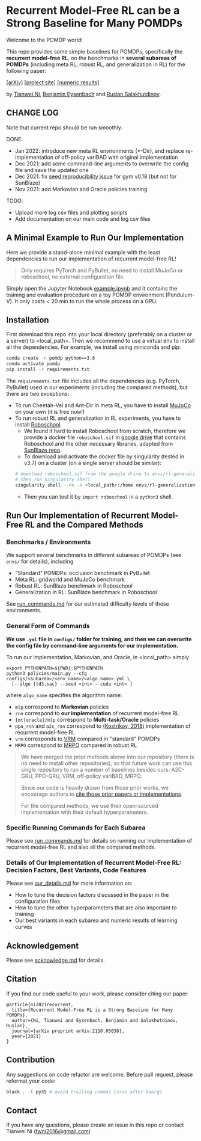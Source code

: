 # Recurrent Model-Free RL can be a Strong Baseline for Many POMDPs
Welcome to the POMDP world! 

This repo provides some simple baselines for POMDPs, specifically the **recurrent model-free RL**, on the benchmarks in **several subareas of POMDPs** (including meta RL, robust RL, and generalization in RL) for the following paper:

[[arXiv]](https://arxiv.org/abs/2110.05038) [[project site]](https://sites.google.com/view/pomdp-baselines) [[numeric results]](https://drive.google.com/file/d/18l9Y4N8zPRdGBnx8oSELiQcoReF7V4wP/view?usp=sharing)

by [Tianwei Ni](https://twni2016.github.io/), [Benjamin Eysenbach](https://ben-eysenbach.github.io/) and [Ruslan Salakhutdinov](http://www.cs.cmu.edu/~rsalakhu/).

## CHANGE LOG
Note that current repo should be run smoothly.

DONE:
* Jan 2022: introduce new meta RL environments (*-Dir), and replace re-implementation of off-policy variBAD with original implementation
* Dec 2021: add some command-line arguments to overwrite the config file and save the updated one
* Dec 2021: fix [seed reproducibility issue](envs/readme.md#reproducibilty-issue-in-gym-environments) for gym v0.18 (but not for SunBlaze)
* Nov 2021: add Markovian and Oracle policies training

TODO:
- Upload more log csv files and plotting scripts
- Add documentation on our main code and log csv files 

## A Minimal Example to Run Our Implementation
Here we provide a stand-alone minimal example with the least dependencies to run our implementation of recurrent model-free RL! 
> Only requires PyTorch and PyBullet, no need to install MuJoCo or roboschool, no external configuration file.

Simply open the Jupyter Notebook [example.ipynb](example.ipynb) and it contains the training and evaluation procedure on a toy POMDP environment (Pendulum-V). It only costs < 20 min to run the whole process on a GPU.

## Installation
First download this repo into your local directory (preferably on a cluster or a server) to <local_path>. Then we recommend to use a virtual env to install all the dependencies. For example, we install using miniconda and pip:

```bash
conda create -n pomdp python==3.8
conda activate pomdp
pip install -r requirements.txt
```

The `requirements.txt` file includes all the dependencies (e.g. PyTorch, PyBullet) used in our experiments (including the compared methods), but there are two exceptions:
- To run Cheetah-Vel and Ant-Dir in meta RL, you have to install [MuJoCo](https://github.com/openai/mujoco-py) on your own (it is free now!)
- To run robust RL and generalization in RL experiments, you have to install [Roboschool](https://github.com/openai/roboschool). 
    - We found it hard to install Roboschool from scratch, therefore we provide a docker file `roboschool.sif` in [google drive](https://drive.google.com/file/d/1KpTpVwoU02AI7uQrk2T9hQ6s15EISRTa/view?usp=sharing) that contains Roboschool and the other necessary libraries, adapted from [SunBlaze repo](https://github.com/sunblaze-ucb/rl-generalization). 
    - To download and activate the docker file by singularity (tested in v3.7) on a cluster (on a single server should be similar):
    ```bash
    # download roboschool.sif from the google drive to envs/rl-generalization/roboschool.sif
    # then run singularity shell
    singularity shell --nv -H <local_path>:/home envs/rl-generalization/roboschool.sif
    ```
    - Then you can test it by `import roboschool` in a `python3` shell.

## Run Our Implementation of Recurrent Model-Free RL and the Compared Methods

### Benchmarks / Environments

We support several benchmarks in different subareas of POMDPs (see `envs/` for details), including

* "Standard" POMDPs: occlusion benchmark in PyBullet
* Meta RL: gridworld and MuJoCo benchmark
* Robust RL: SunBlaze benchmark in Roboschool
* Generalization in RL: SunBlaze benchmark in Roboschool

See [run_commands.md](docs/run_commands.md) for our estimated difficulty levels of these environments.

### General Form of Commands
**We use `.yml` file in `configs/` folder for training, and then we can overwrite the config file by command-line arguments for our implementation.**

To run our implementation, Markovian, and Oracle, in <local_path> simply
```
export PYTHONPATH=${PWD}:$PYTHONPATH
python3 policies/main.py --cfg configs/<subarea>/<env_name>/<algo_name>.yml \
  [--algo {td3,sac} --seed <int> --cuda <int> ]
```
where `algo_name` specifies the algorithm name:
- `mlp` correspond to **Markovian** policies
- `rnn` correspond to **our implementation** of recurrent model-free RL
- `{mt|oracle}/mlp` correspond to **Multi-task/Oracle** policies
- `ppo_rnn` and `a2c_rnn` correspond to [(Kostrikov, 2018)](https://github.com/ikostrikov/pytorch-a2c-ppo-acktr-gail) implementation of recurrent model-free RL
- `vrm` corresponds to [VRM](https://github.com/oist-cnru/Variational-Recurrent-Models) compared in "standard" POMDPs
- `MRPO` correspond to [MRPO](https://proceedings.mlr.press/v139/jiang21c.html) compared in robust RL

> We have merged the prior methods above into our repository (there is no need to install other repositories), so that future work can use this single repository to run a number of baselines besides ours: A2C-GRU, PPO-GRU, VRM, off-policy variBAD, MRPO. 
>
> Since our code is heavily drawn from those prior works, we encourage authors to [cite those prior papers or implementations](docs/acknowledge.md).
>
> For the compared methods, we use their open-sourced implementation with their default hyperparameters.

### Specific Running Commands for Each Subarea
Please see [run_commands.md](docs/run_commands.md) for details on running our implementation of recurrent model-free RL and also all the compared methods.

### Details of Our Implementation of Recurrent Model-Free RL: Decision Factors, Best Variants, Code Features
Please see [our_details.md](docs/our_details.md) for more information on:
- How to tune the decision factors discussed in the paper in the configuration files
- How to tune the other hyperparameters that are also important to training
- Our best variants in each subarea and numeric results of learning curves

## Acknowledgement
Please see [acknowledge.md](docs/acknowledge.md) for details.

## Citation
If you find our code useful to your work, please consider citing our paper:
```
@article{ni2021recurrent,
  title={Recurrent Model-Free RL is a Strong Baseline for Many POMDPs},
  author={Ni, Tianwei and Eysenbach, Benjamin and Salakhutdinov, Ruslan},
  journal={arXiv preprint arXiv:2110.05038},
  year={2021}
}
```

## Contribution
Any suggestions on code refactor are welcome. Before pull request, please reformat your code:
```bash
black . -t py35 # avoid trailing commas issue after kwargs
```

## Contact
If you have any questions, please create an issue in this repo or contact Tianwei Ni (twni2016@gmail.com)

